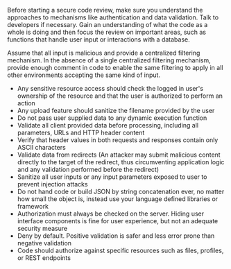 Before starting a secure code review, make sure you understand the
approaches to mechanisms like authentication and data validation. Talk
to developers if necessary. Gain an understanding of what the code as a
whole is doing and then focus the review on important areas, such as
functions that handle user input or interactions with a database.

Assume that all input is malicious and provide a centralized filtering
mechanism. In the absence of a single centralized filtering mechanism,
provide enough comment in code to enable the same filtering to apply in
all other environments accepting the same kind of input.

-   Any sensitive resource access should check the logged in user's
    ownership of the resource and that the user is authorized to perform
    an action
-   Any upload feature should sanitize the filename provided by the user
-   Do not pass user supplied data to any dynamic execution function
-   Validate all client provided data before processing, including all
    parameters, URLs and HTTP header content
-   Verify that header values in both requests and responses contain
    only ASCII characters
-   Validate data from redirects (An attacker may submit malicious
    content directly to the target of the redirect, thus circumventing
    application logic and any validation performed before the redirect)
-   Sanitize all user inputs or any input parameters exposed to user to
    prevent injection attacks
-   Do not hand code or build JSON by string concatenation ever, no
    matter how small the object is, instead use your language defined
    libraries or framework
-   Authorization must always be checked on the server. Hiding user
    interface components is fine for user experience, but not an
    adequate security measure
-   Deny by default. Positive validation is safer and less error prone
    than negative validation
-   Code should authorize against specific resources such as files,
    profiles, or REST endpoints
